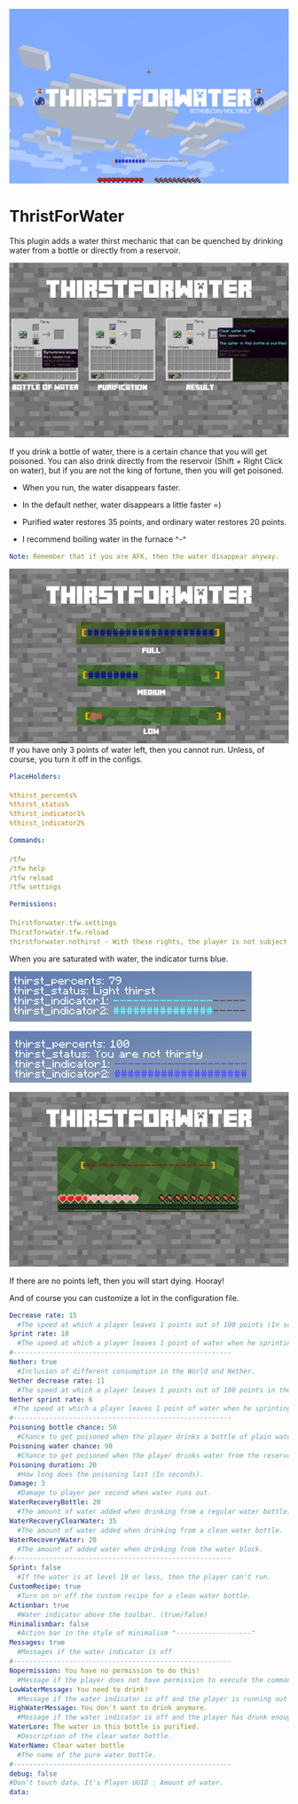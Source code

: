 [![logo](/images/11.png)](https://www.spigotmc.org/resources/thirstforwater.84634/)
# ThristForWater
This plugin adds a water thirst mechanic that can be quenched by drinking water from a bottle or directly from a reservoir.

![craft](/images/222.png)

If you drink a bottle of water, there is a certain chance that you will get poisoned. You can also drink directly from the reservoir (Shift + Right Click on water), but if you are not the king of fortune, then you will get poisoned.

- When you run, the water disappears faster.

- In the default nether, water disappears a little faster =)

- Purified water restores 35 points, and ordinary water restores 20 points.

- I recommend boiling water in the furnace ^-^

```yml
Note: Remember that if you are AFK, then the water disappear anyway.
```
![bar](/images/333.png)
If you have only 3 points of water left, then you cannot run. Unless, of course, you turn it off in the configs.

```yml
PlaceHolders:

%thirst_percents%
%thirst_status%
%thirst_indicator1%
%thirst_indicator2%
```
```yml
Commands:

/tfw
/tfw help
/tfw reload
/tfw settings
```
```yml
Permissions:

Thirstforwater.tfw.settings
Thirstforwater.tfw.reload
thirstforwater.nothirst - With these rights, the player is not subject to the thirst system.
```
When you are saturated with water, the indicator turns blue.

![placeholders](/images/5.png)

![placeholders](/images/6.png)

![zero](/images/444.png)

If there are no points left, then you will start dying. Hooray!

And of course you can customize a lot in the configuration file.

```yml
Decrease rate: 15
  #The speed at which a player leaves 1 points out of 100 points (In seconds).
Sprint rate: 10
  #The speed at which a player leaves 1 point of water when he sprinting (In seconds).
#-------------------------------------------------------
Nether: true
  #Inclusion of different consumption in the World and Nether.
Nether decrease rate: 11
  #The speed at which a player leaves 1 points out of 100 points in the Nether (In seconds).
Nether sprint rate: 6
 #The speed at which a player leaves 1 point of water when he sprinting in the Nether (In seconds).
#-------------------------------------------------------
Poisoning bottle chance: 50
  #Chance to get poisoned when the player drinks a bottle of plain water.
Poisoning water chance: 90
  #Chance to get poisoned when the player drinks water from the reservoir.
Poisoning duration: 20
  #How long does the poisoning last (In seconds).
Damage: 3
  #Damage to player per second when water runs out.
WaterRecoveryBottle: 20
  #The amount of water added when drinking from a regular water bottle.
WaterRecoveryClearWater: 35
  #The amount of water added when drinking from a clean water bottle.
WaterRecoveryWater: 20
  #The amount of added water when drinking from the water block.
#-------------------------------------------------------
Sprint: false
  #If the water is at level 19 or less, then the player can't run.
CustomRecipe: true
  #Turn on or off the custom recipe for a clean water bottle.
Actionbar: true
  #Water indicator above the toolbar. (true/false)
Minimalismbar: false
  #Action bar in the style of minimalism "-------------------"
Messages: true
  #Messages if the water indicator is off
#-------------------------------------------------------
Nopermission: You have no permission to do this!
  #Message if the player does not have permission to execute the command
LowWaterMessage: You need to drink!
  #Message if the water indicator is off and the player is running out of water.
HighWaterMessage: You don't want to drink anymore.
  #Message if the water indicator is off and the player has drunk enough water.
WaterLore: The water in this bottle is purified.
  #Description of the clear water bottle.
WaterName: Clear water bottle
  #The name of the pure water bottle.
#-------------------------------------------------------
debug: false
#Don't touch data. It's Player UUID : Amount of water.
data:
```
